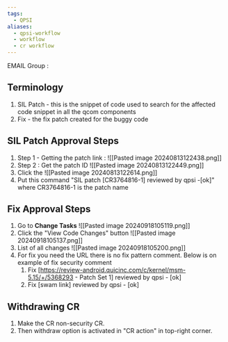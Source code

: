 ```yaml
---
tags:
  - QPSI
aliases:
  - qpsi-workflow
  - workflow
  - cr workflow
---
```


EMAIL Group : 
## Terminology

1. SIL Patch - this is the snippet of code used to search for the affected code snippet in all the qcom components
2. Fix - the fix patch created for the buggy code

## SIL Patch Approval Steps

1. Step 1 - Getting the patch link : ![[Pasted image 20240813122438.png]]
2. Step 2 : Get the patch ID ![[Pasted image 20240813122449.png]]
3. Click the ![[Pasted image 20240813122614.png]]
4. Put this command "SIL patch [CR3764816-1] reviewed by qpsi -[ok]" where CR3764816-1 is the patch name

## Fix Approval Steps

1. Go to **Change Tasks** ![[Pasted image 20240918105119.png]]
2. Click the "View Code Changes" button ![[Pasted image 20240918105137.png]]
3. List of all changes ![[Pasted image 20240918105200.png]]
4. For fix you need the URL there is no fix pattern comment. Below is on example of fix security comment
	1. Fix [https://review-android.quicinc.com/c/kernel/msm-5.15/+/5368293 - Patch Set 1] reviewed by qpsi - [ok]
	2.  Fix [swam link] reviewed by qpsi - [ok]

## Withdrawing CR

1. Make the CR non-security CR.
2. Then withdraw option is activated in "CR action" in top-right corner.